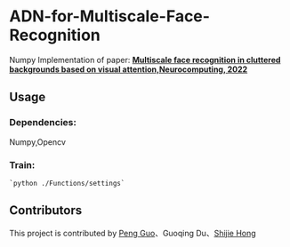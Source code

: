 #                                                    ADN-for-Multiscale-Face-Recognition

Numpy Implementation of paper: [__Multiscale face recognition in cluttered backgrounds based on visual attention,Neurocomputing, 2022__](https://www.sciencedirect.com/science/article/abs/pii/S0925231221015575)

## Usage
### Dependencies:
Numpy,Opencv
### Train:
```
`python ./Functions/settings`
```

## Contributors
This project is contributed by [Peng Guo](https://github.com/GuoPP027)、Guoqing Du、[Shijie Hong](https://github.com/Hshj13237)
